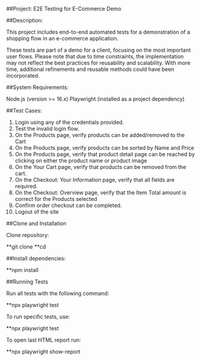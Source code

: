 ##Project: E2E Testing for E-Commerce Demo

##Description:

This project includes end-to-end automated tests for a demonstration of a shopping flow in an e-commerce application. 

These tests are part of a demo for a client, focusing on the most important user flows. Please note that due to time constraints, the implementation may not reflect the best practices for reusability and scalability. With more time, additional refinements and reusable methods could have been incorporated.

##System Requirements:

 Node.js (version >= 16.x)
 Playwright (installed as a project dependency)

##Test Cases:

1. Login using any of the credentials provided. 
2. Test the invalid login flow. 
3. On the Products page, verify products can be added/removed to the Cart 
4. On the Products page, verify products can be sorted by Name and Price 
5. On the Products page, verify that product detail page can be reached by clicking on either the product name or product image 
6. On the Your Cart page, verify that products can be removed from the cart. 
7. On the Checkout: Your Information page, verify that all fields are required. 
8. On the Checkout: Overview page, verify that the Item Total amount is correct for the Products selected 
9. Confirm order checkout can be completed. 
10. Logout of the site 

##Clone and Installation

Clone repository:

 **git clone <repository-url>
 **cd <repository-name>

##Install dependencies:

 **npm install

##Running Tests

Run all tests with the following command:

 **npx playwright test

To run specific tests, use:

 **npx playwright test  <module-name>

To open last HTML report run:

 **npx playwright show-report


